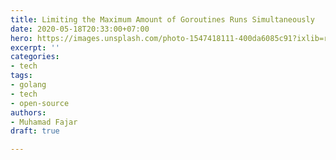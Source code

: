 ```yaml
---
title: Limiting the Maximum Amount of Goroutines Runs Simultaneously
date: 2020-05-18T20:33:00+07:00
hero: https://images.unsplash.com/photo-1547418111-400da6085c91?ixlib=rb-1.2.1&ixid=MnwxMjA3fDB8MHxwaG90by1wYWdlfHx8fGVufDB8fHx8&auto=format&fit=crop&w=2940&q=80
excerpt: ''
categories:
- tech
tags:
- golang
- tech
- open-source
authors:
- Muhamad Fajar
draft: true

---
```

